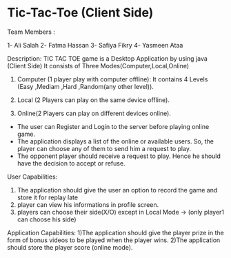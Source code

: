 # Tic-Tac-Toe (Client Side) 

Team Members :

1- Ali Salah
2- Fatma Hassan
3- Safiya Fikry 
4- Yasmeen Ataa

Description:
TIC TAC TOE game is a Desktop Application by using java (Client Side)
It consists of Three Modes(Computer,Local,Online)

1) Computer (1 player play with computer offline):
It contains 4 Levels (Easy ,Mediam ,Hard ,Random(any other level)).

2) Local (2 Players can play on the same device offline).

3) Online(2 Players can play on different devices online).
  * The user can Register and Login to the server before playing online game.
  * The application displays a list of the online or available users. So, the player can choose any of them to send him a request to play.
  * The opponent player should receive a request to play. Hence he should have the decision to accept or refuse.
  
User Capabilities:
  1) The application should give the user an option to record the game and store it for replay late 
  2) player can view his informations in profile screen. 
  3) players can choose their side(X/O) except in Local Mode -> (only player1 can choose his side)
  
Application Capabilities:
  1)The application should give the player prize in the form of bonus videos to be played when the player wins.
  2)The application should store the player score (online mode).




